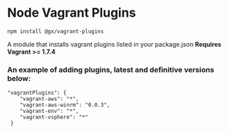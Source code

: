 
# Node Vagrant Plugins

```
npm install @gx/vagrant-plugins
```

A module that installs vagrant plugins listed in your package.json **Requires Vagrant >= 1.7.4**


### An example of adding plugins, latest and definitive versions below:
```
"vagrantPlugins": {
    "vagrant-aws": "*",
    "vagrant-aws-winrm": "0.0.3",
    "vagrant-env": "*",
    "vagrant-vsphere": "*"
 }
```
